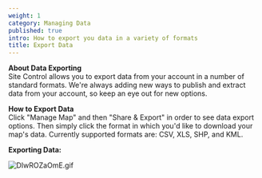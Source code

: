 ```yaml
---
weight: 1
category: Managing Data
published: true
intro: How to export you data in a variety of formats
title: Export Data
---
```

**About Data Exporting**  
Site Control allows you to export data from your account in a number of standard formats. We're always adding new ways to publish and extract data from your account, so keep an eye out for new options.

**How to Export Data**  
Click "Manage Map" and then "Share & Export" in order to see data export options. Then simply click the format in which you'd like to download your map's data. Currently supported formats are: CSV, XLS, SHP, and KML.

**Exporting Data:**

![DIwROZaOmE.gif]({{site.baseurl}}/img/DIwROZaOmE.gif)
